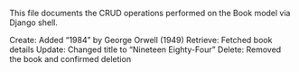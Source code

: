 This file documents the CRUD operations performed on the Book model via Django shell.

Create: Added “1984” by George Orwell (1949)
Retrieve: Fetched book details
Update: Changed title to “Nineteen Eighty-Four”
Delete: Removed the book and confirmed deletion
